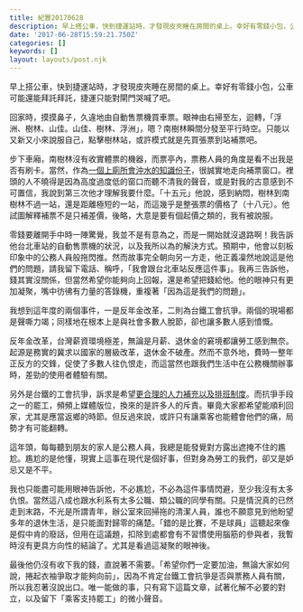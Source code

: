 ```yaml
---
title: 紀實20170628
description: 早上搭公車，快到捷運站時，才發現皮夾睡在房間的桌上。幸好有零錢小包，公車可能還能拜託拜託，捷運只能對閘門哭喊了吧。
date: '2017-06-28T15:59:21.750Z'
categories: []
keywords: []
layout: layouts/post.njk
---
```


早上搭公車，快到捷運站時，才發現皮夾睡在房間的桌上。幸好有零錢小包，公車可能還能拜託拜託，捷運只能對閘門哭喊了吧。

回家時，摸摸鼻子，久違地由自動售票機買車票。眼神由右掃至左，迴轉，「浮洲、樹林、山佳。山佳、樹林、浮洲」，嗯？南樹林瞬間分發至平行時空。只能以又新又小來說服自己，點擊樹林站，或許模式就是先買張票到站補票吧。

步下車廂，南樹林沒有收實體票的機器，而票亭內，票務人員的角度是看不出我是否有刷卡。當然，作為[一個上廁所會沖水的知識份子](http://news.ltn.com.tw/news/life/breakingnews/2115052)，很誠實地走向補票窗口。裡頭的人不曉得是因為高度過度低的窗口而聽不清我的聲音，或是對我的古意感到不可置信，我說到第三次他才理解我要什麼。「十五元」他說，感到納悶，樹林到南樹林不過一站，還是距離極短的一站，而這幾乎是整張票的價格了（十八元）。他試圖解釋補票不是只補差價，後略，大意是要有個起價之類的，我有被說服。

零錢要離開手中時一陣驚覺，我並不是有意為之，而是一開始就沒退路啊！我告訴他台北車站的自動售票機的狀況，以及我所以為的解決方式。預期中，他會以刻板印象中的公務人員般拖閃推。然而故事完全朝向另一方走，他正義凜然地說這是他們的問題，請我留下電話、稱呼，「我會跟台北車站反應這件事」。我再三告訴他，錢其實沒關係，但當然希望你能夠向上回報，還是希望把錢給他。他的眼神只有更加凝聚，嘴中彷彿有力量的答錄機，重複著「因為這是我們的問題」。

我想到這年度的兩個事件，一是反年金改革，二則為台鐵工會抗爭。兩個的現場都是聲嘶力竭；同樣地在根本上是與社會多數人脫節，卻也讓多數人感到憤慨。

反年金改革，台灣薪資環境極差，無論是月薪、退休金的窘境都讓勞工感到無奈。起源是務實的冀求以國家的層級改革，退休金不破產。然而不意外地，費時一整年正反方的交鋒，促使了多數人往仇恨走，而這當然也跟我們生活中在公務機關辦事時，差勁的使用者體驗有關。

另外是台鐵的工會抗爭，訴求是希望[更合理的人力補充以及排班制度](https://theinitium.com/article/20170127-taiwan-one-fixed-day-off-and-one-flexible-rest-day/)。而抗爭手段之一的罷工，頻頻上媒體版位，換來的是許多人的斥責。畢竟大家都希望能順利回家，尤其是應當返鄉的時節。但反過來說，或許只有讓乘客也能體會他們的痛，局勢才有可能翻轉。

這年頭，每每聽到朋友的家人是公務人員，我總是能發覺對方露出遮掩不住的尷尬。尷尬的是他懂，現實上這事在現代是個好事，但對身為勞工的我們，卻又是妒忌又是不平。

我也只能盡可能用眼神告訴他，不必尷尬，不必為這件事情閃避，至少我沒有太多仇恨。當然這八成也跟水利系有太多公職、類公職的同學有關。只是情況真的已然走到末路，不光是所謂青年，辦公室來回掃拖的清潔人員，誰也不願意見到他盼望多年的退休生活，是只能面對歸零的痛楚。「錯的是比賽，不是球員」這聽起來像是假中肯的廢話，但用在這議題，扣除到處都會有不習慣使用腦筋的參與者，我暫時沒有更具方向性的結論了。尤其是看過這凝聚的眼神後。

最後他仍沒有收下我的錢，直說著不需要。「希望你們一定要加油，無論大家如何說，捲起衣袖爭取才能夠向前」，因為不肯定台鐵工會抗爭是否與票務人員有關，所以我忍著沒說出口。唯一能做的事，只有寫下這篇文章，試著化解不必要的對立，以及留下「乘客支持罷工」的微小聲音。
